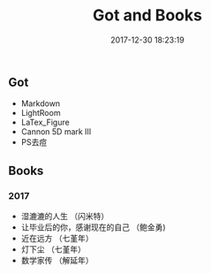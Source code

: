 ﻿---
title: Got and Books
date: 2017-12-30 18:23:19
---


## Got

 - Markdown
 - LightRoom
 - LaTex_Figure
 - Cannon 5D mark Ⅲ
 - PS去痘



## Books

### 2017

 - 湿漉漉的人生 （闪米特）
 - 让毕业后的你，感谢现在的自己 （鲍金勇)
 - 近在远方 （七堇年）
 - 灯下尘 （七堇年）
 - 数学家传 （解延年）

 